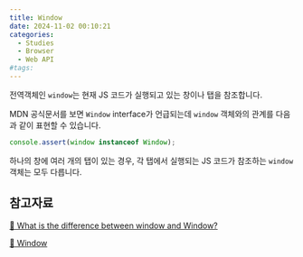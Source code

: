 ```yaml
---
title: Window
date: 2024-11-02 00:10:21
categories:
  - Studies
  - Browser
  - Web API
#tags:
---
```

전역객체인 `window`는 현재 JS 코드가 실행되고 있는 창이나 탭을 참조합니다.

MDN 공식문서를 보면 `Window` interface가 언급되는데 `window` 객체와의 관계를 다음과 같이 표현할 수 있습니다.

```js
console.assert(window instanceof Window);
```

하나의 창에 여러 개의 탭이 있는 경우, 각 탭에서 실행되는 JS 코드가 참조하는 `window` 객체는 모두 다릅니다.

## 참고자료

[📜 What is the difference between window and Window?](https://stackoverflow.com/questions/24008630/what-is-the-difference-between-window-and-window)

[📜 Window](https://developer.mozilla.org/en-US/docs/Web/API/Window)